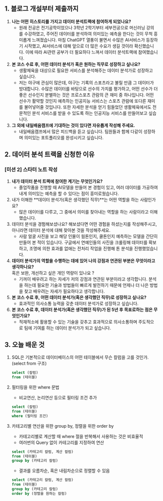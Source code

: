 ## 1. 블로그 개설부터 제출까지

1. **나는 어떤 히스토리를 가지고 데이터 분석트랙에 참여하게 되었나요?**
    - 원래 전공은 전기공학이었으나 3학년 2학기부터 세부전공으로 머신러닝 강의를 수강하였고, 주어진 데이터를 분석하여 의미있는 예측을 한다는 것이 무척 흥미롭게 느껴졌습니다. 마침 ChatGPT 열풍이 불면서 수많은 AI서비스가 등장하기 시작했고, AI서비스에 대해 앞으로 더 많은 수요가 생길 것이라 확신했습니다. 이에 따라 AI관련 공부가 더 필요하다 느껴서 데이터 분석트랙에 참여했습니다.
2. **본 코스 수료 후, 어떤 데이터 분석가 혹은 원하는 직무로 성장하고 싶나요?**
    - 생활체육을 대상으로 필요한 서비스를 분석해주는 데이터 분석가로 성장하고 싶습니다.
    - 저는 야구에 관심이 많은데, 야구는 기록의 스포츠라고 불릴 만큼 그 데이터가 방대합니다. 수많은 데이터를 바탕으로 선수의 가치를 평가하고, 어떤 선수가 더 좋은 선수인지 분별하는 것은 프로스포츠 관람의 큰 재미 중 하나입니다. 어떤 선수가 활약할 것인지 예측하는 인공지능 서비스는 스포츠 관람에 또다른 재미를 불어넣어줄 것입니다. 또한 자세한 분석을 얻기 힘들었던 생활체육에서도 전문적인 분석 서비스를 받을 수 있도록 하는 인공지능 서비스를 만들어보고 싶습니다.
3. **그 외에 내일배움캠프에 기대하는 것이 있다면 자유롭게 작성해 주세요.**
    - 내일배움캠프에서 많은 피드백을 듣고 싶습니다. 팀원들과 함께 다같이 성장하며 의미있는 포트폴리오를 완성시키고 싶습니다.

## 2. 데이터 분석 트랙을 신청한 이유

### [미션 2] 스타터 노트 작성

1. **내가 데이터 분석 트랙에 참여한 계기는 무엇인가요?**
    - 졸업작품을 진행할 때 AI모델을 만들어 본 경험이 있고, 여러 데이터를 가공하여 내게 의미있는 예측을 할 수 있다는 점이 흥미로웠습니다.
2. 내가 이해한 **데이터 분석가(혹은 생각했던 직무)**는 어떤 역할을 하는 사람인가요?
    - 많은 데이터를 다루고, 그 중에서 의미를 찾아내는 역할을 하는 사람이라고 이해했습니다.
3. 데이터 분석을 경험해보셨나요? 해보셨다면 어떤 경험을 하셨는지를 작성해주시고,  
    아니라면 데이터 분석에 대해 찾아본 것을 작성해주세요.  
    - 사람 얼굴 사진을 보고 해당 인물이 웜톤인지, 쿨톤인지 예측하는 모델을 간단히 만들어 본 적이 있습니다. 구글에서 연예인들의 사진을 크롤링해 데이터를 확보하고, 조명에 의한 효과를 없애는 전처리 작업을 진행해 톤 분석을 진행했었습니다.
4. **데이터 분석가의 역할을 수행하는 데에 있어 나의 강점과 연관된 부분은 무엇이라고 생각하나요?**  
    혹은 보완, 개선하고 싶은 개인 역량이 있나요 ?  
    - 기꺼이 배우려고 하는 자세가 저의 강점과 연관된 부분이라고 생각합니다. 분석을 하는데 필요한 기술과 방법들이 빠르게 발전하기 때문에 언제나 더 나은 방법을 찾고 배우려는 자세가 필요하다고 생각합니다.
5. **본 코스 수료 후, 어떤 데이터 분석가(혹은 생각했던 직무)로 성장하고 싶나요?**
    - 효과적인 의사소통 능력을 갖춘 데이터 분석가로 성장하고 싶습니다.
6. **본 코스 수료 후, 데이터 분석가(혹은 생각했던 직무)가 된 5년 후 목표로하는 점은 무엇인가요?**
    - 적재적소에 활용할 수 있는 기술을 갖추고 효과적으로 의사소통하며 주도적으로 팀에 기여를 하는 데이터 분석가가 되고 싶습니다.

## 3. 오늘 배운 것

1. SQL은 기본적으로 데이터베이스의 어떤 테이블에서 무슨 칼럼을 고를 것인가. (select from 구조)
    
    ```sql
    select (칼럼)
    from (테이블)
    ```
    
2. 필터링을 위한 where 문법  
    - 비교연산, 논리연산 등으로 필터링 조건 추가
    
    ```sql
    select (칼럼)
    from (테이블)
    where (필터링 조건)
    ```
    
3. 카테고리별 연산을 위한 group by, 정렬을 위한 order by
    
    - 카테고리별로 계산할 때 where 절을 반복해서 사용하는 것은 비효율적
    - 여러번의 Query 없이 카테고리를 지정하여 연산
    
    ```sql
    select (카테고리 칼럼, 계산 컬럼)
    from (테이블)
    group by (카테고리 칼럼)
    ```
    
    - 결과를 오름차순, 혹은 내림차순으로 정렬할 수 있음
    
    ```sql
    select (카테고리 칼럼, 계산 컬럼)
    from (테이블)
    group by (카테고리 칼럼)
    order by (정렬을 원하는 칼럼)
    ```
